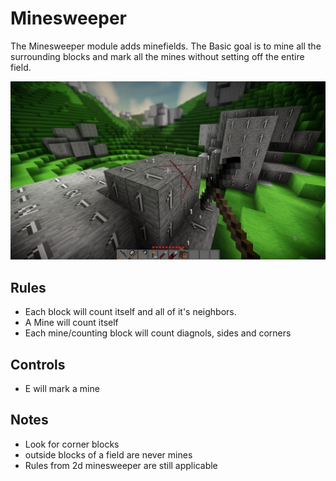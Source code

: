 # Minesweeper

The Minesweeper module adds minefields. The Basic goal is to mine all the surrounding blocks and mark all the mines without setting off the entire field. 

![Minesweeper](https://raw.githubusercontent.com/Terasology/Minesweeper/master/image.png)

## Rules

- Each block will count itself and all of it's neighbors. 
 - A Mine will count itself
- Each mine/counting block will count diagnols, sides and corners

## Controls
- E will mark a mine

## Notes
- Look for corner blocks 
- outside blocks of a field are never mines
- Rules from 2d minesweeper are still applicable 

